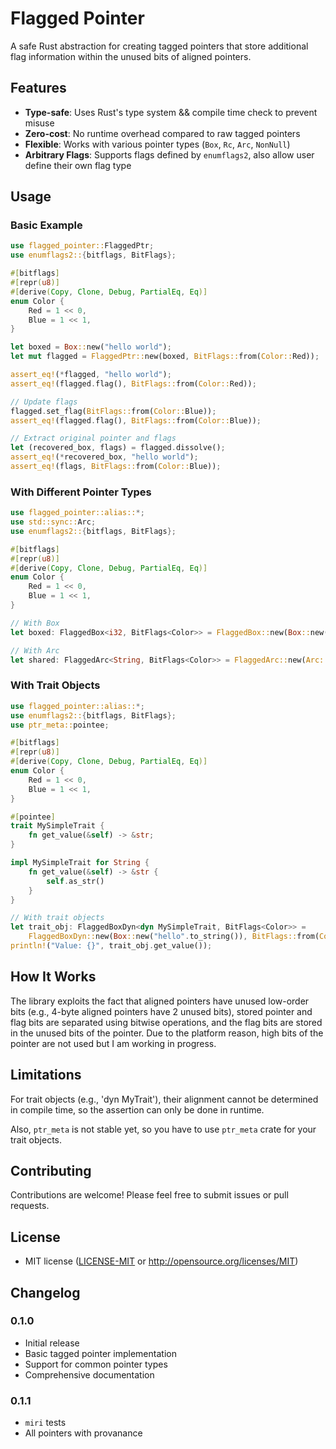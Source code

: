 # Flagged Pointer

A safe Rust abstraction for creating tagged pointers that store additional flag information within the unused bits of aligned pointers.

## Features

- **Type-safe**: Uses Rust's type system && compile time check to prevent misuse
- **Zero-cost**: No runtime overhead compared to raw tagged pointers
- **Flexible**: Works with various pointer types (`Box`, `Rc`, `Arc`, `NonNull`)
- **Arbitrary Flags**: Supports flags defined by `enumflags2`, also allow user define their own flag type

## Usage

### Basic Example

```rust
use flagged_pointer::FlaggedPtr;
use enumflags2::{bitflags, BitFlags};

#[bitflags]
#[repr(u8)]
#[derive(Copy, Clone, Debug, PartialEq, Eq)]
enum Color {
    Red = 1 << 0,
    Blue = 1 << 1,
}

let boxed = Box::new("hello world");
let mut flagged = FlaggedPtr::new(boxed, BitFlags::from(Color::Red));

assert_eq!(*flagged, "hello world");
assert_eq!(flagged.flag(), BitFlags::from(Color::Red));

// Update flags
flagged.set_flag(BitFlags::from(Color::Blue));
assert_eq!(flagged.flag(), BitFlags::from(Color::Blue));

// Extract original pointer and flags
let (recovered_box, flags) = flagged.dissolve();
assert_eq!(*recovered_box, "hello world");
assert_eq!(flags, BitFlags::from(Color::Blue));
```

### With Different Pointer Types

```rust
use flagged_pointer::alias::*;
use std::sync::Arc;
use enumflags2::{bitflags, BitFlags};

#[bitflags]
#[repr(u8)]
#[derive(Copy, Clone, Debug, PartialEq, Eq)]
enum Color {
    Red = 1 << 0,
    Blue = 1 << 1,
}

// With Box
let boxed: FlaggedBox<i32, BitFlags<Color>> = FlaggedBox::new(Box::new(42), BitFlags::from(Color::Red));

// With Arc
let shared: FlaggedArc<String, BitFlags<Color>> = FlaggedArc::new(Arc::new("hello".to_string()), BitFlags::from(Color::Red));
```

### With Trait Objects

```rust
use flagged_pointer::alias::*;
use enumflags2::{bitflags, BitFlags};
use ptr_meta::pointee;

#[bitflags]
#[repr(u8)]
#[derive(Copy, Clone, Debug, PartialEq, Eq)]
enum Color {
    Red = 1 << 0,
    Blue = 1 << 1,
}

#[pointee]
trait MySimpleTrait {
    fn get_value(&self) -> &str;
}

impl MySimpleTrait for String {
    fn get_value(&self) -> &str {
        self.as_str()
    }
}

// With trait objects
let trait_obj: FlaggedBoxDyn<dyn MySimpleTrait, BitFlags<Color>> = 
    FlaggedBoxDyn::new(Box::new("hello".to_string()), BitFlags::from(Color::Red | Color::Blue));
println!("Value: {}", trait_obj.get_value());
```

## How It Works

The library exploits the fact that aligned pointers have unused low-order bits (e.g., 4-byte aligned pointers have 2 unused bits), 
stored pointer and flag bits are separated using bitwise operations, and the flag bits are stored in the unused bits of the pointer.
Due to the platform reason, high bits of the pointer are not used but I am working in progress.

## Limitations

For trait objects (e.g., 'dyn MyTrait'), their alignment cannot be determined in compile time,
so the assertion can only be done in runtime.

Also, `ptr_meta` is not stable yet, so you have to use `ptr_meta` crate for your trait objects.

## Contributing

Contributions are welcome! Please feel free to submit issues or pull requests.

## License

- MIT license ([LICENSE-MIT](LICENSE-MIT) or http://opensource.org/licenses/MIT)

## Changelog

### 0.1.0
- Initial release
- Basic tagged pointer implementation
- Support for common pointer types
- Comprehensive documentation

### 0.1.1
- `miri` tests
- All pointers with provanance
